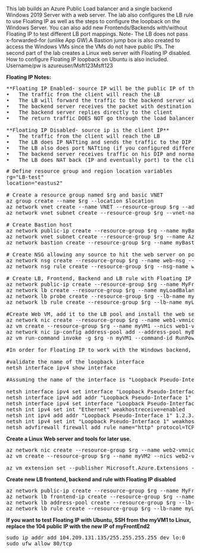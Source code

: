 This lab builds an Azure Public Load balancer and a single backend Windows 2019 Server with a web server. The lab also configures the LB rule to use Floating IP as well as the steps to configure the loopback on the Windows Server. You can also add new Frontends/Backends with/without Floating IP to test different LB port mappings. Note- The LB does not pass x-forwarded-for (unlike App GW).A Bastion jump box is also created to access the Windows VMs since the VMs do not have public IPs. The second part of the lab creates a Linux web server with Floating IP disabled. How to configure Floating IP loopback on Ubuntu is also included. Username/pw is azureuser/Msft123Msft123

**Floating IP Notes:**
<pre lang="...">
**Floating IP Enabled- source IP will be the public IP of the LB Frontend** 
•	The traffic from the client will reach the LB
•	The LB will forward the traffic to the backend server without NATting
•	The backend server receives the packet with destination IP = the Loadbalancer’s IP
•	The backend server replies directly to the client
•	The return traffic DOES NOT go through the load balancer anymore (direct server return)

**Floating IP Disabled- source ip is the client IP**
•	The traffic from the client will reach the LB
•	The LB does IP NATting and sends the traffic to the DIP of the backend server
•	The LB also does port NATting (if you configured different frontend and backend ports)
•	The backend server receives traffic on his DIP and normally replies - traffic goes back to client itself, not back to "through" the LB even though the backend server sees the LB as the SIP
•	The LB does NAT back (IP and eventually port) to the client.
</pre>

<pre lang="...">
# Define resource group and region location variables
rg="LB-test"
location="eastus2"

# Create a resource group named $rg and basic VNET
az group create --name $rg --location $location
az network vnet create --name VNET --resource-group $rg --address-prefix 10.100.0.0/16 --subnet-name web --subnet-prefix 10.100.0.0/24
az network vnet subnet create --resource-group $rg --vnet-name VNET -n LBsubnet --address-prefixes 10.100.100.0/24

# Create Bastion host
az network public-ip create --resource-group $rg --name myBastionIP --sku Standard 
az network vnet subnet create --resource-group $rg --name AzureBastionSubnet --vnet-name VNET --address-prefixes 10.100.1.0/27
az network bastion create --resource-group $rg --name myBastionHost --public-ip-address myBastionIP --vnet-name VNET --location $location

# Create NSG allowing any source to hit the web server on port 80
az network nsg create --resource-group $rg --name web-nsg --location $location
az network nsg rule create --resource-group $rg --nsg-name web-nsg --name allow-web --access Allow --protocol Tcp --direction Inbound --priority 100 --source-address-prefix "*" --source-port-range "*" --destination-address-prefix "*" --destination-port-range 80

# Create LB, Frontend, Backend and LB rule with Floating IP enabled.
az network public-ip create --resource-group $rg --name MyFrontendIp1 --sku Standard 
az network lb create --resource-group $rg --name myLoadBalancer --sku Standard --public-ip-address MyFrontendIp1 --frontend-ip-name myFrontEnd --backend-pool-name myBackEndPool
az network lb probe create --resource-group $rg --lb-name myLoadBalancer --name myHealthProbe --protocol tcp --port 80
az network lb rule create --resource-group $rg --lb-name myLoadBalancer --name myHTTPRule --protocol tcp --frontend-port 80 --backend-port 80 --frontend-ip-name myFrontEnd --backend-pool-name myBackEndPool --probe-name myHealthProbe --disable-outbound-snat true --idle-timeout 15 --enable-tcp-reset true --floating-ip true

#Create Web VM, add it to the LB pool and install the web server
az network nic create --resource-group $rg --name web1-vmnic --vnet-name VNET --subnet web --network-security-group web-nsg
az vm create --resource-group $rg --name myVM1 --nics web1-vmnic --image win2019datacenter --admin-username azureuser --admin-password Msft123Msft123 --zone 1 --no-wait
az network nic ip-config address-pool add --address-pool myBackendPool --ip-config-name ipconfig1 --nic-name web1-vmnic --resource-group $rg --lb-name myLoadBalancer
az vm run-command invoke -g $rg -n myVM1 --command-id RunPowerShellScript --scripts "Install-WindowsFeature -name Web-Server -IncludeManagementTools"

#In order for Floating IP to work with the Windows backend, you must configure the a loopback with parameters. Each VM OS may behave differently. Bastion to the web server, open up a command prompt. The public IP listed is the frontend1 IP.

#validate the name of the loopback interface
netsh interface ipv4 show interface

#Assuming the name of the interface is "Loopback Pseudo-Interface 1' enter the floowing commands

netsh interface ipv4 set interface "Loopback Pseudo-Interface 1" weakhostreceive=enabled
netsh interface ipv4 add addr "Loopback Pseudo-Interface 1" 20.122.38.178 255.255.255.255
netsh interface ipv4 set interface "Loopback Pseudo-Interface 1" weakhostreceive=enabled  weakhostsend=enabled
netsh int ipv4 set int "Ethernet" weakhostreceive=enabled
netsh int ipv4 add addr "Loopback Pseudo-Interface 1" 1.2.3.4 255.255.255.0
netsh int ipv4 set int "Loopback Pseudo-Interface 1" weakhostreceive=enabled weakhostsend=enabled
netsh advfirewall firewall add rule name="http" protocol=TCP localport=80 dir=in action=allow enable=yes
</pre>

**Create a Linux Web server and tools for later use.**
<pre lang="...">
az network nic create --resource-group $rg --name web2-vmnic --vnet-name VNET --subnet web --network-security-group web-nsg
az vm create --resource-group $rg --name myVM2 --nics web2-vmnic --image UbuntuLTS --admin-username azureuser --admin-password Msft123Msft123 --zone 1 --no-wait

az vm extension set --publisher Microsoft.Azure.Extensions --version 2.0 --name CustomScript --vm-name myVM2 --resource-group $rg --settings '{"commandToExecute":"apt-get -y update && apt-get -y install nginx && sudo apt update && sudo apt install iperf && sudo apt-get update && sudo apt-get install traceroute && sudo apt-get install nmap -y"}'
</pre>

**Create new LB frontend, backend and rule with Floating IP disabled**
<pre lang="...">
az network public-ip create --resource-group $rg --name MyFrontendIp2 --sku Standard 
az network lb frontend-ip create --resource-group $rg --name myFrontEnd2 --lb-name myLoadBalancer --public-ip-address MyFrontendIp2
az network lb address-pool create --resource-group $rg --lb-name myLoadBalancer --name myBackEndPool2 --vnet VNET --backend-address name=addr1 ip-address=10.100.0.5
az network lb rule create --resource-group $rg --lb-name myLoadBalancer --name myHTTPRule2 --protocol tcp --frontend-port 80 --backend-port 80 --frontend-ip-name myFrontEnd2 --backend-pool-name myBackEndPool2 --probe-name myHealthProbe --disable-outbound-snat true --idle-timeout 15 --enable-tcp-reset true --floating-ip false
</pre>

**If you want to test Floating IP with Ubuntu, SSH from the myVM1 to Linux, replace the 104 public IP with the new IP of myFrontEnd2**
<pre lang="...">
sudo ip addr add 104.209.131.135/255.255.255.255 dev lo:0
sudo ufw allow 80/tcp
</pre>
